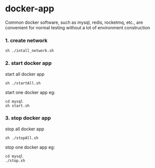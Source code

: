 # docker-app
Common docker software, such as mysql, redis, rocketmq, etc., are convenient for normal testing without a lot of environment construction

### 1. create network
```shell
sh ./intall_network.sh

```

### 2. start docker app

 start all docker app

```shell
sh ./startAll.sh 

```

start one docker app eg:

```
cd mysql
sh start.sh

```

### 3. stop docker app

 stop all docker app
 ```shell
 sh ./stopAll.sh
 
 ```

 stop one docker app eg:

 ```shell
 cd mysql 
 ./stop.sh
 
 ```
